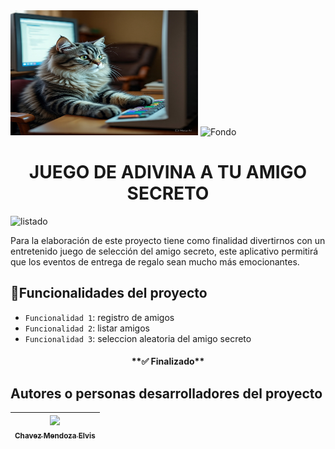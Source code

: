 <div>
  <img src="https://github.com/Leyend8122/proyeccion/blob/9ca5dd0cf3a020dfb315427079b912b47045629b/gatito_computo.jpeg" alt="Gato Computo" width="300" height="200" style="center">
  
<img src="https://github.com/Leyend8122/proyeccion/blob/83fa567df3cb30406d1f98137d57cf7eb30bac9e/fondo.jpg" alt="Fondo" width="650" height="200" style="center">
</div>
<div align="center">
  <h1>JUEGO DE ADIVINA A TU AMIGO SECRETO</h1>
</div>

  ![listado](https://img.shields.io/badge/Version-v.0.1-blue)

<div>
  <p>Para la elaboración de este proyecto tiene como finalidad divertirnos con un entretenido juego de selección del amigo secreto, este aplicativo permitirá que los eventos de entrega de regalo sean mucho más emocionantes. </p>
</div>

## :hammer:Funcionalidades del proyecto
- `Funcionalidad 1`: registro de amigos
- `Funcionalidad 2`: listar amigos
- `Funcionalidad 3`: seleccion aleatoria del amigo secreto

<h4 align="center">
**✅ Finalizado**
</h4>

## Autores o personas desarrolladores del proyecto
| [<img src="https://avatars.githubusercontent.com/u/37356058?v=4" width=115><br><sub>Chavez Mendoza Elvis</sub>](https://github.com/camilafernanda) |
| :---: |
